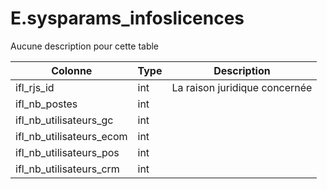 # E.sysparams_infoslicences

Aucune description pour cette table

Colonne|Type|Description
---|---|---
ifl_rjs_id|int|La raison juridique concernée 
ifl_nb_postes|int|
ifl_nb_utilisateurs_gc|int|
ifl_nb_utilisateurs_ecom|int|
ifl_nb_utilisateurs_pos|int|
ifl_nb_utilisateurs_crm|int|
